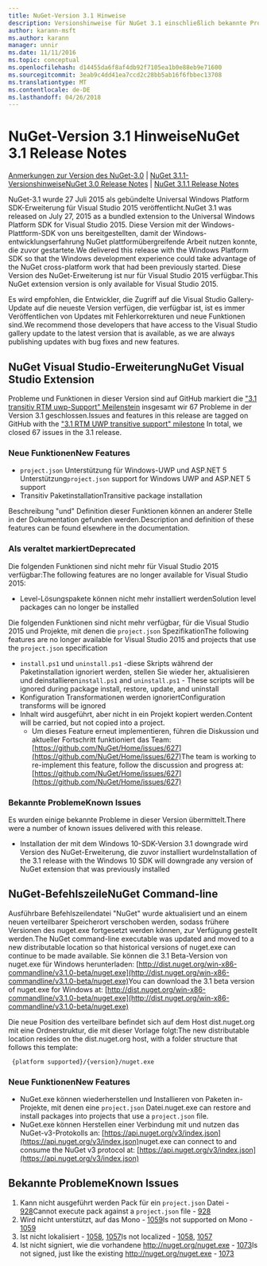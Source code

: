 ```yaml
---
title: NuGet-Version 3.1 Hinweise
description: Versionshinweise für NuGet 3.1 einschließlich bekannte Probleme, Fehlerbehebungen, Funktionen und Archivierung von dcrs Design.
author: karann-msft
ms.author: karann
manager: unnir
ms.date: 11/11/2016
ms.topic: conceptual
ms.openlocfilehash: d14455da6f8af4db92f7105ea1b0e88eb9e71600
ms.sourcegitcommit: 3eab9c4dd41ea7ccd2c28bb5ab16f6fbbec13708
ms.translationtype: MT
ms.contentlocale: de-DE
ms.lasthandoff: 04/26/2018
---
```

# <a name="nuget-31-release-notes"></a><span data-ttu-id="7bf64-103">NuGet-Version 3.1 Hinweise</span><span class="sxs-lookup"><span data-stu-id="7bf64-103">NuGet 3.1 Release Notes</span></span>

<span data-ttu-id="7bf64-104">[Anmerkungen zur Version des NuGet-3.0](../release-notes/nuget-3.0.0.md) | [NuGet 3.1.1-Versionshinweise](../release-notes/nuget-3.1.1.md)</span><span class="sxs-lookup"><span data-stu-id="7bf64-104">[NuGet 3.0 Release Notes](../release-notes/nuget-3.0.0.md) | [NuGet 3.1.1 Release Notes](../release-notes/nuget-3.1.1.md)</span></span>

<span data-ttu-id="7bf64-105">NuGet-3.1 wurde 27 Juli 2015 als gebündelte Universal Windows Platform SDK-Erweiterung für Visual Studio 2015 veröffentlicht.</span><span class="sxs-lookup"><span data-stu-id="7bf64-105">NuGet 3.1 was released on July 27, 2015 as a bundled extension to the Universal Windows Platform SDK for Visual Studio 2015.</span></span> <span data-ttu-id="7bf64-106">Diese Version mit der Windows-Plattform-SDK von uns bereitgestellten, damit der Windows-entwicklungserfahrung NuGet plattformübergreifende Arbeit nutzen konnte, die zuvor gestartete.</span><span class="sxs-lookup"><span data-stu-id="7bf64-106">We delivered this release with the Windows Platform SDK so that the Windows development experience could take advantage of the NuGet cross-platform work that had been previously started.</span></span> <span data-ttu-id="7bf64-107">Diese Version des NuGet-Erweiterung ist nur für Visual Studio 2015 verfügbar.</span><span class="sxs-lookup"><span data-stu-id="7bf64-107">This NuGet extension version is only available for Visual Studio 2015.</span></span>

<span data-ttu-id="7bf64-108">Es wird empfohlen, die Entwickler, die Zugriff auf die Visual Studio Gallery-Update auf die neueste Version verfügen, die verfügbar ist, ist es immer Veröffentlichen von Updates mit Fehlerkorrekturen und neue Funktionen sind.</span><span class="sxs-lookup"><span data-stu-id="7bf64-108">We recommend those developers that have access to the Visual Studio gallery update to the latest version that is available, as we are always publishing updates with bug fixes and new features.</span></span>

## <a name="nuget-visual-studio-extension"></a><span data-ttu-id="7bf64-109">NuGet Visual Studio-Erweiterung</span><span class="sxs-lookup"><span data-stu-id="7bf64-109">NuGet Visual Studio Extension</span></span>

<span data-ttu-id="7bf64-110">Probleme und Funktionen in dieser Version sind auf GitHub markiert die ["3.1 transitiv RTM uwp-Support" Meilenstein](https://github.com/NuGet/Home/issues?utf8=%E2%9C%93&q=is%3Aclosed+milestone%3A%223.1+RTM+UWP+transitive+support%22+) insgesamt wir 67 Probleme in der Version 3.1 geschlossen.</span><span class="sxs-lookup"><span data-stu-id="7bf64-110">Issues and features in this release are tagged on GitHub with the ["3.1 RTM UWP transitive support" milestone](https://github.com/NuGet/Home/issues?utf8=%E2%9C%93&q=is%3Aclosed+milestone%3A%223.1+RTM+UWP+transitive+support%22+)  In total, we closed 67 issues in the 3.1 release.</span></span>

### <a name="new-features"></a><span data-ttu-id="7bf64-111">Neue Funktionen</span><span class="sxs-lookup"><span data-stu-id="7bf64-111">New Features</span></span>

* <span data-ttu-id="7bf64-112">`project.json` Unterstützung für Windows-UWP und ASP.NET 5 Unterstützung</span><span class="sxs-lookup"><span data-stu-id="7bf64-112">`project.json` support for Windows UWP and ASP.NET 5 support</span></span>
* <span data-ttu-id="7bf64-113">Transitiv Paketinstallation</span><span class="sxs-lookup"><span data-stu-id="7bf64-113">Transitive package installation</span></span>

<span data-ttu-id="7bf64-114">Beschreibung "und" Definition dieser Funktionen können an anderer Stelle in der Dokumentation gefunden werden.</span><span class="sxs-lookup"><span data-stu-id="7bf64-114">Description and definition of these features can be found elsewhere in the documentation.</span></span>

### <a name="deprecated"></a><span data-ttu-id="7bf64-115">Als veraltet markiert</span><span class="sxs-lookup"><span data-stu-id="7bf64-115">Deprecated</span></span>

<span data-ttu-id="7bf64-116">Die folgenden Funktionen sind nicht mehr für Visual Studio 2015 verfügbar:</span><span class="sxs-lookup"><span data-stu-id="7bf64-116">The following features are no longer available for Visual Studio 2015:</span></span>

* <span data-ttu-id="7bf64-117">Level-Lösungspakete können nicht mehr installiert werden</span><span class="sxs-lookup"><span data-stu-id="7bf64-117">Solution level packages can no longer be installed</span></span>

<span data-ttu-id="7bf64-118">Die folgenden Funktionen sind nicht mehr verfügbar, für die Visual Studio 2015 und Projekte, mit denen die `project.json` Spezifikation</span><span class="sxs-lookup"><span data-stu-id="7bf64-118">The following features are no longer available for Visual Studio 2015 and projects that use the `project.json` specification</span></span>

* <span data-ttu-id="7bf64-119">`install.ps1` und `uninstall.ps1` -diese Skripts während der Paketinstallation ignoriert werden, stellen Sie wieder her, aktualisieren und deinstallieren</span><span class="sxs-lookup"><span data-stu-id="7bf64-119">`install.ps1` and `uninstall.ps1` - These scripts will be ignored during package install, restore, update, and uninstall</span></span>
* <span data-ttu-id="7bf64-120">Konfiguration Transformationen werden ignoriert</span><span class="sxs-lookup"><span data-stu-id="7bf64-120">Configuration transforms will be ignored</span></span>
* <span data-ttu-id="7bf64-121">Inhalt wird ausgeführt, aber nicht in ein Projekt kopiert werden.</span><span class="sxs-lookup"><span data-stu-id="7bf64-121">Content will be carried, but not copied into a project.</span></span>
    * <span data-ttu-id="7bf64-122">Um dieses Feature erneut implementieren, führen die Diskussion und aktueller Fortschritt funktioniert das Team: [https://github.com/NuGet/Home/issues/627](https://github.com/NuGet/Home/issues/627)</span><span class="sxs-lookup"><span data-stu-id="7bf64-122">The team is working to re-implement this feature, follow the discussion and progress at: [https://github.com/NuGet/Home/issues/627](https://github.com/NuGet/Home/issues/627)</span></span>


### <a name="known-issues"></a><span data-ttu-id="7bf64-123">Bekannte Probleme</span><span class="sxs-lookup"><span data-stu-id="7bf64-123">Known Issues</span></span>

<span data-ttu-id="7bf64-124">Es wurden einige bekannte Probleme in dieser Version übermittelt.</span><span class="sxs-lookup"><span data-stu-id="7bf64-124">There were a number of known issues delivered with this release.</span></span>

* <span data-ttu-id="7bf64-125">Installation der mit dem Windows 10-SDK-Version 3.1 downgrade wird Version des NuGet-Erweiterung, die zuvor installiert wurde</span><span class="sxs-lookup"><span data-stu-id="7bf64-125">Installation of the 3.1 release with the Windows 10 SDK will downgrade any version of NuGet extension that was previously installed</span></span>

## <a name="nuget-command-line"></a><span data-ttu-id="7bf64-126">NuGet-Befehlszeile</span><span class="sxs-lookup"><span data-stu-id="7bf64-126">NuGet Command-line</span></span>

<span data-ttu-id="7bf64-127">Ausführbare Befehlszeilendatei "NuGet" wurde aktualisiert und an einem neuen verteilbarer Speicherort verschoben werden, sodass frühere Versionen des nuget.exe fortgesetzt werden können, zur Verfügung gestellt werden.</span><span class="sxs-lookup"><span data-stu-id="7bf64-127">The NuGet command-line executable was updated and moved to a new distributable location so that historical versions of nuget.exe can continue to be made available.</span></span>  <span data-ttu-id="7bf64-128">Sie können die 3.1 Beta-Version von nuget.exe für Windows herunterladen: [http://dist.nuget.org/win-x86-commandline/v3.1.0-beta/nuget.exe](http://dist.nuget.org/win-x86-commandline/v3.1.0-beta/nuget.exe)</span><span class="sxs-lookup"><span data-stu-id="7bf64-128">You can download the 3.1 beta version of nuget.exe for Windows at: [http://dist.nuget.org/win-x86-commandline/v3.1.0-beta/nuget.exe](http://dist.nuget.org/win-x86-commandline/v3.1.0-beta/nuget.exe)</span></span>

<span data-ttu-id="7bf64-129">Die neue Position des verteilbare befindet sich auf dem Host dist.nuget.org mit eine Ordnerstruktur, die mit dieser Vorlage folgt:</span><span class="sxs-lookup"><span data-stu-id="7bf64-129">The new distributable location resides on the dist.nuget.org host, with a folder structure that follows this template:</span></span>

     {platform supported}/{version}/nuget.exe

### <a name="new-features"></a><span data-ttu-id="7bf64-130">Neue Funktionen</span><span class="sxs-lookup"><span data-stu-id="7bf64-130">New Features</span></span>

* <span data-ttu-id="7bf64-131">NuGet.exe können wiederherstellen und Installieren von Paketen in-Projekte, mit denen eine `project.json` Datei.</span><span class="sxs-lookup"><span data-stu-id="7bf64-131">nuget.exe can restore and install packages into projects that use a `project.json` file.</span></span>
* <span data-ttu-id="7bf64-132">NuGet.exe können Herstellen einer Verbindung mit und nutzen das NuGet-v3-Protokolls an: [https://api.nuget.org/v3/index.json](https://api.nuget.org/v3/index.json)</span><span class="sxs-lookup"><span data-stu-id="7bf64-132">nuget.exe can connect to and consume the NuGet v3 protocol at: [https://api.nuget.org/v3/index.json](https://api.nuget.org/v3/index.json)</span></span>

## <a name="known-issues"></a><span data-ttu-id="7bf64-133">Bekannte Probleme</span><span class="sxs-lookup"><span data-stu-id="7bf64-133">Known Issues</span></span> ##

1.    <span data-ttu-id="7bf64-134">Kann nicht ausgeführt werden Pack für ein `project.json` Datei - [928](https://github.com/NuGet/Home/issues/928)</span><span class="sxs-lookup"><span data-stu-id="7bf64-134">Cannot execute pack against a `project.json` file - [928](https://github.com/NuGet/Home/issues/928)</span></span>
2.    <span data-ttu-id="7bf64-135">Wird nicht unterstützt, auf das Mono - [1059](https://github.com/NuGet/Home/issues/1059)</span><span class="sxs-lookup"><span data-stu-id="7bf64-135">Is not supported on Mono - [1059](https://github.com/NuGet/Home/issues/1059)</span></span>
3.    <span data-ttu-id="7bf64-136">Ist nicht lokalisiert - [1058](https://github.com/NuGet/Home/issues/1058), [1057](https://github.com/NuGet/Home/issues/1057)</span><span class="sxs-lookup"><span data-stu-id="7bf64-136">Is not localized - [1058](https://github.com/NuGet/Home/issues/1058),   [1057](https://github.com/NuGet/Home/issues/1057)</span></span>
4.    <span data-ttu-id="7bf64-137">Ist nicht signiert, wie die vorhandene http://nuget.org/nuget.exe - [1073](https://github.com/NuGet/Home/issues/1073)</span><span class="sxs-lookup"><span data-stu-id="7bf64-137">Is not signed, just like the existing http://nuget.org/nuget.exe - [1073](https://github.com/NuGet/Home/issues/1073)</span></span>
